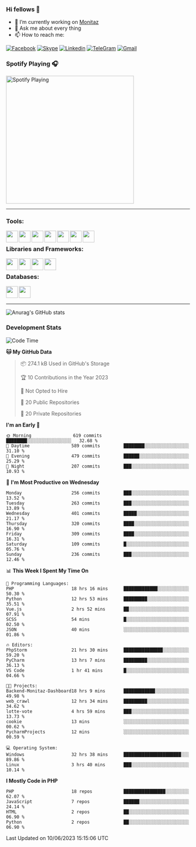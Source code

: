 ### Hi fellows 👋
- 🔭 I’m currently working on [Monitaz](https://monitaz.com/)
- 💬 Ask me about every thing
- 📫 How to reach me:

[![Facebook](https://img.shields.io/badge/Facebook-0000FF?logo=facebook&logoColor=white)](https://www.facebook.com/le.dat155)
[![Skype](https://img.shields.io/badge/Skype-blue?logo=skype&logoColor=white)](https://join.skype.com/invite/lr2sd8ZndbWr)
[![Linkedin](https://img.shields.io/badge/LinkedIn-0A66C2?logo=linkedin)](https://www.linkedin.com/in/ti%E1%BA%BFn-%C4%91%E1%BA%A1t-l%C3%AA-ba267a232/)
[![TeleGram](https://img.shields.io/badge/telegram-EF0EFF?logo=telegram)](https://t.me/subibi1505)
[![Gmail](https://img.shields.io/badge/Gmail-green?logo=gmail)](mailto:tiendat15599.dev@gmail.com)

### Spotify Playing 🎧
[<img src="https://tiendat-spotify.vercel.app/api/spotify" alt="Spotify Playing" width="350" />](https://open.spotify.com/user/21wi7t5t4zyugx5mgetrdo7xa)

---

### Tools:
<img align='left' height="32" width="32" src="https://upload.wikimedia.org/wikipedia/commons/thumb/c/c9/PhpStorm_Icon.svg/2048px-PhpStorm_Icon.svg.png">
<img align='left' height="32" width="32" src="https://upload.wikimedia.org/wikipedia/commons/thumb/1/1d/PyCharm_Icon.svg/1200px-PyCharm_Icon.svg.png">
<img align='left' height="32" width="32" src="https://cdn2.iconfinder.com/data/icons/pack1-baco-flurry-icons-style/512/XAMPP.png">
<img align='left' height="32" width="32" src="https://www.docker.com/wp-content/uploads/2022/03/vertical-logo-monochromatic.png">
<img align='left' height="32" width="32" src="https://www.mamp.info/images/icons/mamp-pro.png">
<img align='left' height="32" width="32" src="https://www.puttygen.com/wp-content/uploads/2019/05/Termius.png">
<img align='left' height="32" width="32" src="https://1475031.s21i.faiusr.com/4/1/ABUIABAEGAAg3dWc8AUoq7a8hAIwgAg4gAg.png">
<br>

### Libraries and Frameworks:
<img align='left' height="32" width="32" src="https://i0.wp.com/phocode.com/wp-content/uploads/2019/11/scrapyLogo.png?fit=300%2C300&ssl=1&w=640">
<img align='left' height="32" width="32" src="https://upload.wikimedia.org/wikipedia/commons/thumb/9/9a/Laravel.svg/985px-Laravel.svg.png">
<img align='left' height="32" width="32" src="https://cdn.worldvectorlogo.com/logos/codeigniter.svg">
<img align='left' height="32" width="32" src="https://upload.wikimedia.org/wikipedia/commons/thumb/e/ea/Zend-framework.svg/2560px-Zend-framework.svg.png">
<br>

### Databases:
<img align='left' height="32" width="32" src="https://download.logo.wine/logo/MySQL/MySQL-Logo.wine.png">
<img align='left' height="32" width="32" src="https://seeklogo.com/images/E/elasticsearch-logo-C75C4578EC-seeklogo.com.png">

<br>
<br>

---
![Anurag's GitHub stats](https://github-readme-stats.vercel.app/api?username=tiendat15599&show_icons=true&theme=tokyonight)
### Development Stats


<!--START_SECTION:waka-->
![Code Time](http://img.shields.io/badge/Code%20Time-105%20hrs%2014%20mins-blue)

**🐱 My GitHub Data** 

> 📦 274.1 kB Used in GitHub's Storage 
 > 
> 🏆 10 Contributions in the Year 2023
 > 
> 🚫 Not Opted to Hire
 > 
> 📜 20 Public Repositories 
 > 
> 🔑 20 Private Repositories 
 > 
**I'm an Early 🐤** 

```text
🌞 Morning                619 commits         ████████░░░░░░░░░░░░░░░░░   32.68 % 
🌆 Daytime                589 commits         ████████░░░░░░░░░░░░░░░░░   31.10 % 
🌃 Evening                479 commits         ██████░░░░░░░░░░░░░░░░░░░   25.29 % 
🌙 Night                  207 commits         ███░░░░░░░░░░░░░░░░░░░░░░   10.93 % 
```
📅 **I'm Most Productive on Wednesday** 

```text
Monday                   256 commits         ███░░░░░░░░░░░░░░░░░░░░░░   13.52 % 
Tuesday                  263 commits         ███░░░░░░░░░░░░░░░░░░░░░░   13.89 % 
Wednesday                401 commits         █████░░░░░░░░░░░░░░░░░░░░   21.17 % 
Thursday                 320 commits         ████░░░░░░░░░░░░░░░░░░░░░   16.90 % 
Friday                   309 commits         ████░░░░░░░░░░░░░░░░░░░░░   16.31 % 
Saturday                 109 commits         █░░░░░░░░░░░░░░░░░░░░░░░░   05.76 % 
Sunday                   236 commits         ███░░░░░░░░░░░░░░░░░░░░░░   12.46 % 
```


📊 **This Week I Spent My Time On** 

```text
💬 Programming Languages: 
PHP                      18 hrs 16 mins      █████████████░░░░░░░░░░░░   50.30 % 
Python                   12 hrs 53 mins      █████████░░░░░░░░░░░░░░░░   35.51 % 
Vue.js                   2 hrs 52 mins       ██░░░░░░░░░░░░░░░░░░░░░░░   07.91 % 
SCSS                     54 mins             █░░░░░░░░░░░░░░░░░░░░░░░░   02.50 % 
JSON                     40 mins             ░░░░░░░░░░░░░░░░░░░░░░░░░   01.86 % 

🔥 Editors: 
PhpStorm                 21 hrs 30 mins      ███████████████░░░░░░░░░░   59.20 % 
PyCharm                  13 hrs 7 mins       █████████░░░░░░░░░░░░░░░░   36.13 % 
VS Code                  1 hr 41 mins        █░░░░░░░░░░░░░░░░░░░░░░░░   04.66 % 

🐱‍💻 Projects: 
Backend-Monitaz-Dashboard18 hrs 9 mins       ████████████░░░░░░░░░░░░░   49.98 % 
web_crawl                12 hrs 34 mins      █████████░░░░░░░░░░░░░░░░   34.62 % 
lotte-vote               4 hrs 59 mins       ███░░░░░░░░░░░░░░░░░░░░░░   13.73 % 
cookie                   13 mins             ░░░░░░░░░░░░░░░░░░░░░░░░░   00.62 % 
PycharmProjects          12 mins             ░░░░░░░░░░░░░░░░░░░░░░░░░   00.59 % 

💻 Operating System: 
Windows                  32 hrs 38 mins      ██████████████████████░░░   89.86 % 
Linux                    3 hrs 40 mins       ███░░░░░░░░░░░░░░░░░░░░░░   10.14 % 
```

**I Mostly Code in PHP** 

```text
PHP                      18 repos            ████████████████░░░░░░░░░   62.07 % 
JavaScript               7 repos             ██████░░░░░░░░░░░░░░░░░░░   24.14 % 
HTML                     2 repos             ██░░░░░░░░░░░░░░░░░░░░░░░   06.90 % 
Python                   2 repos             ██░░░░░░░░░░░░░░░░░░░░░░░   06.90 % 
```




 Last Updated on 10/06/2023 15:15:06 UTC
<!--END_SECTION:waka-->
